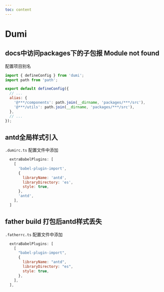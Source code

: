 ```yaml
---
toc: content
---
```


# Dumi
## docs中访问packages下的子包报 Module not found
配置项目别名
```javascript
import { defineConfig } from 'dumi';
import path from 'path';

export default defineConfig({
  // ...
  alias: {
    '@***/components': path.join(__dirname, 'packages/***/src'),
    '@***/utils': path.join(__dirname, 'packages/***/src'),
  },
  // ...
});

```
## antd全局样式引入
`.dumirc.ts` 配置文件中添加
```javascript
  extraBabelPlugins: [
    [
      'babel-plugin-import',
      {
        libraryName: 'antd',
        libraryDirectory: 'es',
        style: true,
      },
      'antd',
    ],
  ]
```

## father build 打包后antd样式丢失
`.fatherrc.ts` 配置文件中添加
```javascript
  extraBabelPlugins: [
    [
      "babel-plugin-import",
      {
        libraryName: "antd",
        libraryDirectory: "es",
        style: true,
      },
    ],
  ],
```
